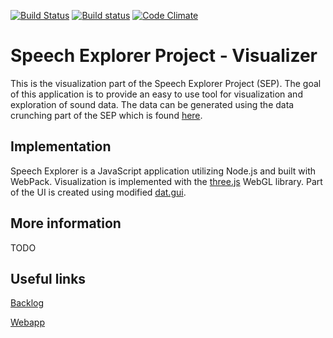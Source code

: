 [![Build Status](https://travis-ci.org/SSGL-SEP/speech_explorer.svg?branch=master)](https://travis-ci.org/SSGL-SEP/speech_explorer)
[![Build status](https://ci.appveyor.com/api/projects/status/i6lhnhier76k1tld/branch/master?svg=true)](https://ci.appveyor.com/project/Sopulius/speech-explorer/branch/master)
[![Code Climate](https://codeclimate.com/github/SSGL-SEP/speech_explorer/badges/gpa.svg)](https://codeclimate.com/github/SSGL-SEP/speech_explorer)
# Speech Explorer Project - Visualizer
This is the visualization part of the Speech Explorer Project (SEP). The goal of this application is to provide an easy to use tool for visualization and exploration of sound data. The data can be generated using the data crunching part of the SEP which is found [here](https://github.com/SSGL-SEP/t-sne_cruncher).

## Implementation
Speech Explorer is a JavaScript application utilizing Node.js and built with WebPack. Visualization is implemented with the [three.js](https://threejs.org/) WebGL library. Part of the UI is created using modified [dat.gui](https://github.com/SSGL-SEP/dat.gui).

## More information
TODO

## Useful links

[Backlog](https://docs.google.com/spreadsheets/d/1ymxGEUkiBp-F-TVGKn5wfZPsP5So2Wu29JjmtrXWkBY/edit#gid=1)

[Webapp](https://ssgl-sep.herokuapp.com/) 
